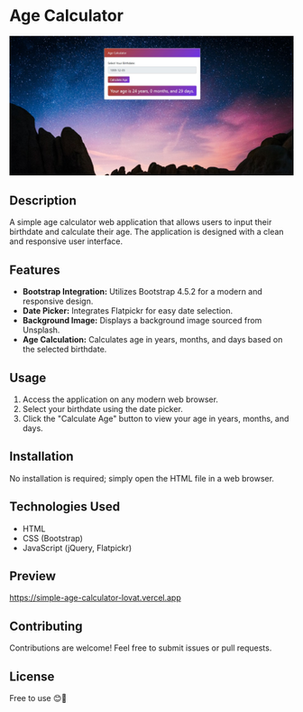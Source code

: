 # Age Calculator
![Age Calculator](image.jpg)
## Description

A simple age calculator web application that allows users to input their birthdate and calculate their age. The application is designed with a clean and responsive user interface.

## Features

- **Bootstrap Integration:** Utilizes Bootstrap 4.5.2 for a modern and responsive design.
- **Date Picker:** Integrates Flatpickr for easy date selection.
- **Background Image:** Displays a background image sourced from Unsplash.
- **Age Calculation:** Calculates age in years, months, and days based on the selected birthdate.

## Usage

1. Access the application on any modern web browser.
2. Select your birthdate using the date picker.
3. Click the "Calculate Age" button to view your age in years, months, and days.

## Installation

No installation is required; simply open the HTML file in a web browser.

## Technologies Used

- HTML
- CSS (Bootstrap)
- JavaScript (jQuery, Flatpickr)

## Preview

https://simple-age-calculator-lovat.vercel.app

## Contributing

Contributions are welcome! Feel free to submit issues or pull requests.

## License

Free to use 😊💖

